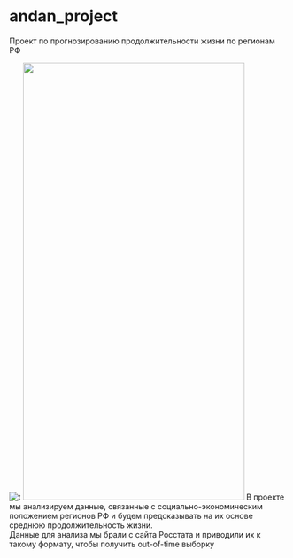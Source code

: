 # andan_project
Проект по прогнозированию продолжительности жизни по регионам РФ

![t](https://cdnn21.img.ria.ru/images/07e7/05/0b/1870956348_0:45:1000:608_1920x0_80_0_0_4bcca5817339e8e1267903e22cbb4734.png)
<img src="https://cdnn21.img.ria.ru/images/07e7/05/0b/1870956348_0:45:1000:608_1920x0_80_0_0_4bcca5817339e8e1267903e22cbb4734.png" width="400" height="790">
В проекте мы анализируем данные, связанные с социально-экономическим положением регионов РФ и будем предсказывать на их основе среднюю продолжительность жизни.  
Данные для анализа мы брали с сайта Росстата и приводили их к такому формату, чтобы получить out-of-time выборку
